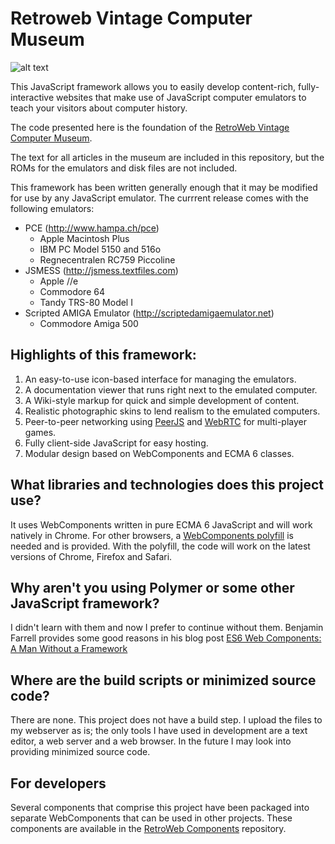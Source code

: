 
Retroweb Vintage Computer Museum
================================

![alt text][logo]

This JavaScript framework allows you to easily develop content-rich, fully-interactive
websites that make use of JavaScript computer emulators to teach your visitors about
computer history.

The code presented here is the foundation of the [RetroWeb Vintage Computer Museum](http://retroweb.maclab.org).

The text for all articles in the museum are included in this repository, but the ROMs for the
emulators and disk files are not included.

This framework has been written generally enough that it may be modified for use by any
JavaScript emulator. The currrent release comes with the following emulators:

* PCE (http://www.hampa.ch/pce)
	* Apple Macintosh Plus
	* IBM PC Model 5150 and 516o
	* Regnecentralen RC759 Piccoline
* JSMESS (http://jsmess.textfiles.com)
	* Apple //e
	* Commodore 64
	* Tandy TRS-80 Model I
* Scripted AMIGA Emulator (http://scriptedamigaemulator.net)
	* Commodore Amiga 500

## Highlights of this framework:

1. An easy-to-use icon-based interface for managing the emulators.
2. A documentation viewer that runs right next to the emulated computer.
3. A Wiki-style markup for quick and simple development of content.
4. Realistic photographic skins to lend realism to the emulated computers.
5. Peer-to-peer networking using <a href="http://peerjs.com">PeerJS</a> and <a href="https://webrtc.org">WebRTC</a> for multi-player games.
6. Fully client-side JavaScript for easy hosting.
7. Modular design based on WebComponents and ECMA 6 classes.

## What libraries and technologies does this project use?

It uses WebComponents written in pure ECMA 6 JavaScript and will work natively in Chrome. For other browsers, a <a href="http://webcomponents.org/">WebComponents polyfill</a> is needed and is provided. With the polyfill, the code will work on
the latest versions of Chrome, Firefox and Safari.

## Why aren't you using Polymer or some other JavaScript framework?

I didn't learn with them and now I prefer to continue without them. Benjamin Farrell provides some good reasons in his blog post <a href="http://www.benfarrell.com/2015/10/26/es6-web-components-part-1-a-man-without-a-framework/">ES6 Web Components: A Man Without a Framework</a>

## Where are the build scripts or minimized source code?

There are none. This project does not have a build step. I upload the files to my webserver as is; the only tools I have used in development are a text editor, a web server and a web browser. In the future I may look into providing minimized source code.

## For developers
 
Several components that comprise this project have been packaged into separate WebComponents that can be used in other projects.
These components are available in the [RetroWeb Components](https://github.com/marciot/retroweb-components)
repository.

[logo]: https://github.com/marciot/retroweb-vintage-computer-museum/raw/master/webfiles/artwork/amiga-os.png "The screen of an emulated Amiga"